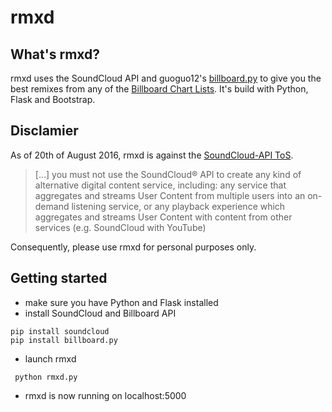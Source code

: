 # rmxd

## What's rmxd?
rmxd uses the SoundCloud API and guoguo12's [billboard.py](https://github.com/guoguo12/billboard-charts) to give you the best remixes from any of the [Billboard Chart Lists](http://www.billboard.com/charts). It's build with Python, Flask and Bootstrap.

## Disclamier

As of 20th of August 2016, rmxd is against the [SoundCloud-API ToS](https://developers.soundcloud.com/docs/api/terms-of-use#changes).

> […] you must not use the SoundCloud® API to create any kind of alternative digital content service, including: any service that aggregates and streams User Content from multiple users into an on-demand listening service, or any playback experience which aggregates and streams User Content with content from other services (e.g. SoundCloud with YouTube)

Consequently, please use rmxd for personal purposes only.

## Getting started

* make sure you have Python and Flask installed
* install SoundCloud and Billboard API

``` 
pip install soundcloud
pip install billboard.py 
```

* launch rmxd

``` python rmxd.py```

* rmxd is now running on localhost:5000

